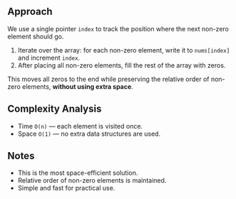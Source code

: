 ## Approach

We use a single pointer `index` to track the position where the next non-zero element should go.
1. Iterate over the array: for each non-zero element, write it to `nums[index]` and increment `index`.
2. After placing all non-zero elements, fill the rest of the array with zeros.

This moves all zeros to the end while preserving the relative order of non-zero elements, **without using extra space**.

## Complexity Analysis

- Time `O(n)` — each element is visited once.
- Space `O(1)` — no extra data structures are used.

## Notes

- This is the most space-efficient solution.
- Relative order of non-zero elements is maintained.
- Simple and fast for practical use.

